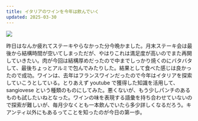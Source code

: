 ```yaml
---
title: イタリアのワインを今年は飲んでいく
updated: 2025-03-30
---
```

![](https://i.imgur.com/FjK1hmO.jpeg)

昨日はなんか疲れてステーキやらなかった分今晩かました。月末ステーキ会は最後から結構時間が空いてしまっただが、やはりこれは満足度が高いのでまた再開していきたい。肉が今回は結構厚めだったので中までしっかり焼くのにバタバタして、最後ちょっとアルミで包んでみたりした。結果として食べた感じは良かったので成功。ワインは、去年はフランスワインだったので今年はイタリアを探索していこうとしている。とりあえず youtube で獲得した知識を活用して、sangiovese という種類のものにしてみた。悪くないが、もう少しパンチのあるものも試したいねとなった。ワインの味を表現する語彙を持ち合わせていないので探索が難しいが、毎月少なくとも一本飲んでいたら多少詳しくなるだろう。キアンティ以外にもあるってことを知ったのが今日の第一歩。